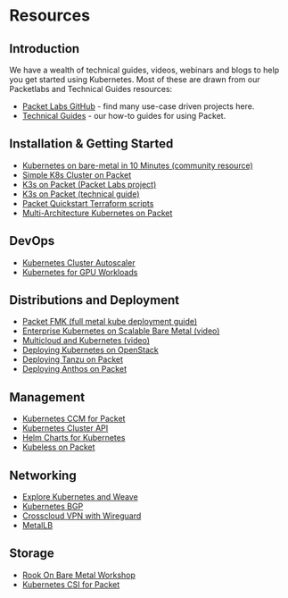 <!-- <meta>
{
    "title":"Resources",
    "slug":"resources",
    "description":"Kubernetes Resources",
    "author":"Alice Sowerby",
    "github":"alice-sowerby",
    "tag":["Integrations", "K8s"]
}
</meta> -->
# Resources


## Introduction

We have a wealth of technical guides, videos, webinars and blogs to help you get started using Kubernetes. Most of these are drawn from our Packetlabs and Technical Guides resources: 



*   [Packet Labs GitHub](https://github.com/packet-labs) - find many use-case driven projects here. 
*   [Technical Guides](https://www.packet.com/resources/guides/) - our how-to guides for using Packet.


## Installation & Getting Started



*   [Kubernetes on bare-metal in 10 Minutes (community resource)](https://blog.alexellis.io/kubernetes-in-10-minutes/)
*   [Simple K8s Cluster on Packet](https://www.packet.com/resources/guides/simple-k8s-cluster-on-packet/)
*   [K3s on Packet (Packet Labs project)](https://github.com/packet-labs/packet-k3s)
*   [K3s on Packet (technical guide)](https://www.packet.com/resources/guides/k3s-on-packet/)
*   [Packet Quickstart Terraform scripts](https://github.com/kubermatic/kubeone/tree/master/examples/terraform/packet)
*   [Multi-Architecture Kubernetes on Packet](https://github.com/packet-labs/packet-multiarch-k8s-terraform)


## DevOps



*   [Kubernetes Cluster Autoscaler](https://www.packet.com/resources/guides/kubernetes-cluster-autoscaler-on-packet/)
*   [Kubernetes for GPU Workloads](https://www.packet.com/resources/guides/gpu-workloads-on-kubernetes/)


## Distributions and Deployment



*   [Packet FMK (full metal kube deployment guide)](https://github.com/packet-labs/full-metal-kube)
*   [Enterprise Kubernetes on Scalable Bare Metal (video)](https://www.packet.com/resources/videos/automated-enterprise-kubernetes/)
*   [Multicloud and Kubernetes (video)](https://www.packet.com/resources/videos/multicloud-kubernetes/)
*   [Deploying Kubernetes on OpenStack](https://github.com/packet-labs/OpenStackOnPacket)
*   [Deploying Tanzu on Packet](https://github.com/packet-labs/packet-tanzu-tf)
*   [Deploying Anthos on Packet](https://github.com/packet-labs/google-anthos)



## Management


*   [Kubernetes CCM for Packet](https://www.packet.com/resources/guides/kubernetes-ccm-for-packet/)
*   [Kubernetes Cluster API](https://www.packet.com/resources/guides/kubernetes-cluster-api-on-packet/)
*   [Helm Charts for Kubernetes](https://www.packet.com/resources/guides/kubernetes-helm-charts-on-packet/)
*   [Kubeless on Packet](https://www.packet.com/resources/guides/kubeless-on-packet-cloud/)


## Networking



*   [Explore Kubernetes and Weave](https://www.packet.com/resources/guides/microservices-in-kubernetes-with-weave-cloud-and-bare-metal/)
*   [Kubernetes BGP](https://github.com/packet-labs/kubernetes-bgp)
*   [Crosscloud VPN with Wireguard](https://www.packet.com/resources/guides/crosscloud-vpn-with-wireguard/)
*   [MetalLB](https://gist.github.com/johananl/46975be275d15fb60e967a224ea4ff27)


## Storage



*   [Rook On Bare Metal Workshop](https://github.com/packet-labs/Rook-on-Bare-Metal-Workshop)
*   [Kubernetes CSI for Packet](https://www.packet.com/resources/guides/kubernetes-csi-for-packet/) 
